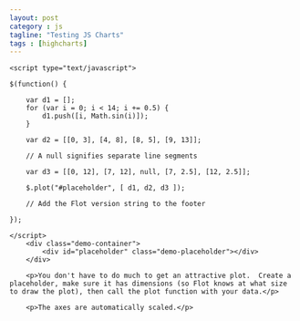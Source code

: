 ```yaml
---
layout: post
category : js
tagline: "Testing JS Charts"
tags : [highcharts]
---
```

<script src="https://ajax.googleapis.com/ajax/libs/jquery/2.1.4/jquery.min.js"></script>
</script>
<script language="javascript" type="text/javascript" src="http://www.flotcharts.org/flot/jquery.flot.js"></script>



	<script type="text/javascript">

	$(function() {

		var d1 = [];
		for (var i = 0; i < 14; i += 0.5) {
			d1.push([i, Math.sin(i)]);
		}

		var d2 = [[0, 3], [4, 8], [8, 5], [9, 13]];

		// A null signifies separate line segments

		var d3 = [[0, 12], [7, 12], null, [7, 2.5], [12, 2.5]];

		$.plot("#placeholder", [ d1, d2, d3 ]);

		// Add the Flot version string to the footer

	});

	</script>
		<div class="demo-container">
			<div id="placeholder" class="demo-placeholder"></div>
		</div>

		<p>You don't have to do much to get an attractive plot.  Create a placeholder, make sure it has dimensions (so Flot knows at what size to draw the plot), then call the plot function with your data.</p>

		<p>The axes are automatically scaled.</p>
